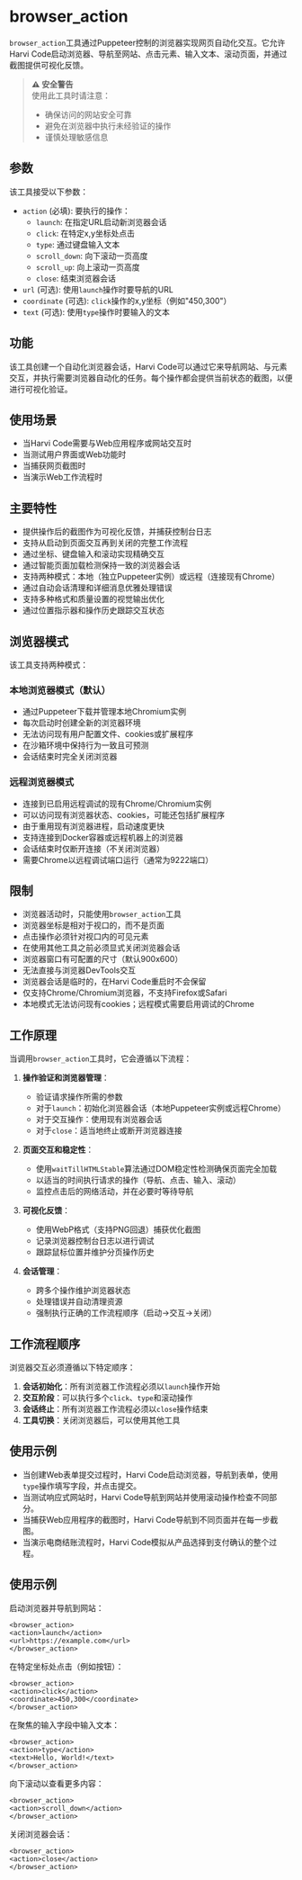 # browser_action

`browser_action`工具通过Puppeteer控制的浏览器实现网页自动化交互。它允许Harvi Code启动浏览器、导航至网站、点击元素、输入文本、滚动页面，并通过截图提供可视化反馈。

> **⚠️ 安全警告**  
> 使用此工具时请注意：
>
> - 确保访问的网站安全可靠
> - 避免在浏览器中执行未经验证的操作
> - 谨慎处理敏感信息

## 参数

该工具接受以下参数：

- `action` (必填): 要执行的操作：
    - `launch`: 在指定URL启动新浏览器会话
    - `click`: 在特定x,y坐标处点击
    - `type`: 通过键盘输入文本
    - `scroll_down`: 向下滚动一页高度
    - `scroll_up`: 向上滚动一页高度
    - `close`: 结束浏览器会话
- `url` (可选): 使用`launch`操作时要导航的URL
- `coordinate` (可选): `click`操作的x,y坐标（例如"450,300"）
- `text` (可选): 使用`type`操作时要输入的文本

## 功能

该工具创建一个自动化浏览器会话，Harvi Code可以通过它来导航网站、与元素交互，并执行需要浏览器自动化的任务。每个操作都会提供当前状态的截图，以便进行可视化验证。

## 使用场景

- 当Harvi Code需要与Web应用程序或网站交互时
- 当测试用户界面或Web功能时
- 当捕获网页截图时
- 当演示Web工作流程时

## 主要特性

- 提供操作后的截图作为可视化反馈，并捕获控制台日志
- 支持从启动到页面交互再到关闭的完整工作流程
- 通过坐标、键盘输入和滚动实现精确交互
- 通过智能页面加载检测保持一致的浏览器会话
- 支持两种模式：本地（独立Puppeteer实例）或远程（连接现有Chrome）
- 通过自动会话清理和详细消息优雅处理错误
- 支持多种格式和质量设置的视觉输出优化
- 通过位置指示器和操作历史跟踪交互状态

## 浏览器模式

该工具支持两种模式：

### 本地浏览器模式（默认）

- 通过Puppeteer下载并管理本地Chromium实例
- 每次启动时创建全新的浏览器环境
- 无法访问现有用户配置文件、cookies或扩展程序
- 在沙箱环境中保持行为一致且可预测
- 会话结束时完全关闭浏览器

### 远程浏览器模式

- 连接到已启用远程调试的现有Chrome/Chromium实例
- 可以访问现有浏览器状态、cookies，可能还包括扩展程序
- 由于重用现有浏览器进程，启动速度更快
- 支持连接到Docker容器或远程机器上的浏览器
- 会话结束时仅断开连接（不关闭浏览器）
- 需要Chrome以远程调试端口运行（通常为9222端口）

## 限制

- 浏览器活动时，只能使用`browser_action`工具
- 浏览器坐标是相对于视口的，而不是页面
- 点击操作必须针对视口内的可见元素
- 在使用其他工具之前必须显式关闭浏览器会话
- 浏览器窗口有可配置的尺寸（默认900x600）
- 无法直接与浏览器DevTools交互
- 浏览器会话是临时的，在Harvi Code重启时不会保留
- 仅支持Chrome/Chromium浏览器，不支持Firefox或Safari
- 本地模式无法访问现有cookies；远程模式需要启用调试的Chrome

## 工作原理

当调用`browser_action`工具时，它会遵循以下流程：

1. **操作验证和浏览器管理**：

    - 验证请求操作所需的参数
    - 对于`launch`：初始化浏览器会话（本地Puppeteer实例或远程Chrome）
    - 对于交互操作：使用现有浏览器会话
    - 对于`close`：适当地终止或断开浏览器连接

2. **页面交互和稳定性**：

    - 使用`waitTillHTMLStable`算法通过DOM稳定性检测确保页面完全加载
    - 以适当的时间执行请求的操作（导航、点击、输入、滚动）
    - 监控点击后的网络活动，并在必要时等待导航

3. **可视化反馈**：

    - 使用WebP格式（支持PNG回退）捕获优化截图
    - 记录浏览器控制台日志以进行调试
    - 跟踪鼠标位置并维护分页操作历史

4. **会话管理**：
    - 跨多个操作维护浏览器状态
    - 处理错误并自动清理资源
    - 强制执行正确的工作流程顺序（启动→交互→关闭）

## 工作流程顺序

浏览器交互必须遵循以下特定顺序：

1. **会话初始化**：所有浏览器工作流程必须以`launch`操作开始
2. **交互阶段**：可以执行多个`click`、`type`和滚动操作
3. **会话终止**：所有浏览器工作流程必须以`close`操作结束
4. **工具切换**：关闭浏览器后，可以使用其他工具

## 使用示例

- 当创建Web表单提交过程时，Harvi Code启动浏览器，导航到表单，使用`type`操作填写字段，并点击提交。
- 当测试响应式网站时，Harvi Code导航到网站并使用滚动操作检查不同部分。
- 当捕获Web应用程序的截图时，Harvi Code导航到不同页面并在每一步截图。
- 当演示电商结账流程时，Harvi Code模拟从产品选择到支付确认的整个过程。

## 使用示例

启动浏览器并导航到网站：

```
<browser_action>
<action>launch</action>
<url>https://example.com</url>
</browser_action>
```

在特定坐标处点击（例如按钮）：

```
<browser_action>
<action>click</action>
<coordinate>450,300</coordinate>
</browser_action>
```

在聚焦的输入字段中输入文本：

```
<browser_action>
<action>type</action>
<text>Hello, World!</text>
</browser_action>
```

向下滚动以查看更多内容：

```
<browser_action>
<action>scroll_down</action>
</browser_action>
```

关闭浏览器会话：

```
<browser_action>
<action>close</action>
</browser_action>
```
